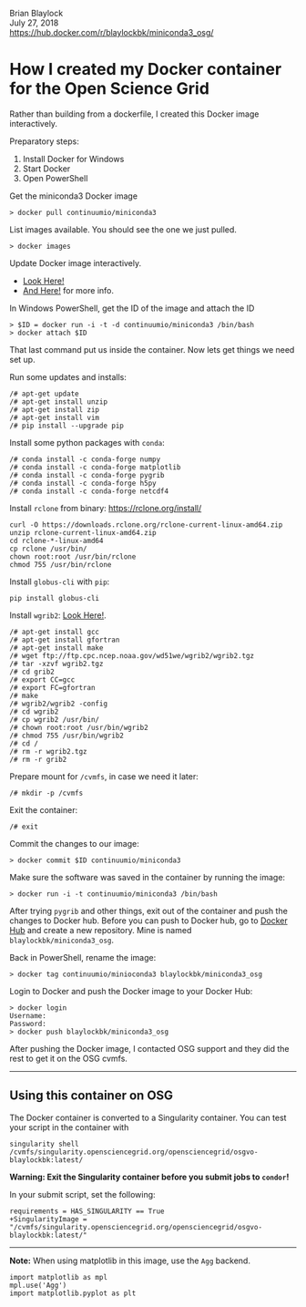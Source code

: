 Brian Blaylock  
July 27, 2018  
https://hub.docker.com/r/blaylockbk/miniconda3_osg/

# How I created my Docker container for the Open Science Grid

Rather than building from a dockerfile, I created this Docker image interactively.

Preparatory steps:

1. Install Docker for Windows
2. Start Docker
3. Open PowerShell

Get the miniconda3 Docker image

    > docker pull continuumio/miniconda3

List images available. You should see the one we just pulled.

    > docker images

Update Docker image interactively. 
- [Look Here!](https://developer.basespace.illumina.com/docs/content/documentation/native-apps/manage-docker-image)
- [And Here!](https://support.opensciencegrid.org/support/solutions/articles/12000024676-docker-and-singularity-containers) for more info.

In Windows PowerShell, get the ID of the image and attach the ID

    > $ID = docker run -i -t -d continuumio/miniconda3 /bin/bash
    > docker attach $ID

That last command put us inside the container. Now lets get things we need set up.

Run some updates and installs:
    
    /# apt-get update
    /# apt-get install unzip
    /# apt-get install zip
    /# apt-get install vim
    /# pip install --upgrade pip

Install some python packages with `conda`:

    /# conda install -c conda-forge numpy
    /# conda install -c conda-forge matplotlib
    /# conda install -c conda-forge pygrib
    /# conda install -c conda-forge h5py
    /# conda install -c conda-forge netcdf4

Install `rclone` from binary: https://rclone.org/install/

    curl -O https://downloads.rclone.org/rclone-current-linux-amd64.zip
    unzip rclone-current-linux-amd64.zip
    cd rclone-*-linux-amd64
    cp rclone /usr/bin/
    chown root:root /usr/bin/rclone
    chmod 755 /usr/bin/rclone

Install `globus-cli` with `pip`:
	
    pip install globus-cli

Install `wgrib2`: [Look Here!](http://www.cpc.ncep.noaa.gov/products/wesley/wgrib2/compile_questions.html).

    /# apt-get install gcc
    /# apt-get install gfortran
    /# apt-get install make
    /# wget ftp://ftp.cpc.ncep.noaa.gov/wd51we/wgrib2/wgrib2.tgz
    /# tar -xzvf wgrib2.tgz
    /# cd grib2
    /# export CC=gcc
    /# export FC=gfortran
    /# make
    /# wgrib2/wgrib2 -config
    /# cd wgrib2
    /# cp wgrib2 /usr/bin/
    /# chown root:root /usr/bin/wgrib2
    /# chmod 755 /usr/bin/wgrib2
    /# cd /
    /# rm -r wgrib2.tgz
    /# rm -r grib2

Prepare mount for `/cvmfs`, in case we need it later:

    /# mkdir -p /cvmfs

Exit the container:

    /# exit

Commit the changes to our image:

    > docker commit $ID continuumio/miniconda3

Make sure the software was saved in the container by running the image:

    > docker run -i -t continuumio/miniconda3 /bin/bash

After trying `pygrib` and other things, exit out of the container and push the changes to Docker hub. Before you can push to Docker hub, go to [Docker Hub](https://hub.docker.com/) and create a new repository. Mine is named `blaylockbk/miniconda3_osg`.

Back in PowerShell, rename the image:

    > docker tag continuumio/minioconda3 blaylockbk/miniconda3_osg

Login to Docker and push the Docker image to your Docker Hub:

    > docker login
    Username:
    Password:
    > docker push blaylockbk/miniconda3_osg

After pushing the Docker image, I contacted OSG support and they did the rest to get it on the OSG cvmfs.

---

## Using this container on OSG
The Docker container is converted to a Singularity container. You can test your script in the container with 

    singularity shell /cvmfs/singularity.opensciencegrid.org/opensciencegrid/osgvo-blaylockbk:latest/

**Warning: Exit the Singularity container before you submit jobs to `condor`!**

In your submit script, set the following:

    requirements = HAS_SINGULARITY == True
    +SingularityImage = "/cvmfs/singularity.opensciencegrid.org/opensciencegrid/osgvo-blaylockbk:latest/"

---

**Note:** When using matplotlib in this image, use the `Agg` backend. 

    import matplotlib as mpl
    mpl.use('Agg')
    import matplotlib.pyplot as plt